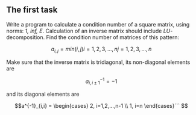 ## The first task

Write a program to calculate a condition number of a square matrix, using norms: *1, inf, E*.
Calculation of an inverse matrix should include *LU*-decomposition.
Find the condition number of matrices of this pattern:
```math
a_{i,j} = min(i,j)   i=1,2,3,...,n   j=1,2,3,...,n 
```


Make sure that the inverse matrix is tridiagonal,
its non-diagonal elements are 
```math
a^{-1}_{i, i \pm 1}=-1
``` 
and its diagonal elements are 
```math
a^{-1}_{i,i} =
\begin{cases}
2, i=1,2,...,n-1
\\
1, i=n
\end{cases}```